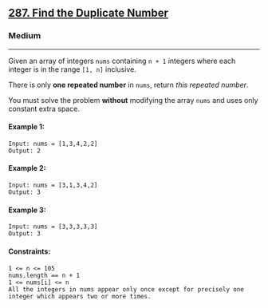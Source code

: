 [287. Find the Duplicate Number]()
---------------------------------------------------------------------------------------------------------------------------------------------

### Medium
---------------------------------------------------------------------------------------------------------------------------------------------

Given an array of integers `nums` containing `n + 1` integers where each integer is in the range `[1, n]` inclusive.

There is only **one repeated number** in `nums`, return _this repeated number_.

You must solve the problem **without** modifying the array `nums` and uses only constant extra space.

#### Example 1:
```
Input: nums = [1,3,4,2,2]
Output: 2
```
#### Example 2:
```
Input: nums = [3,1,3,4,2]
Output: 3
```
#### Example 3:
```
Input: nums = [3,3,3,3,3]
Output: 3
```
#### Constraints:
```
1 <= n <= 105
nums.length == n + 1
1 <= nums[i] <= n
All the integers in nums appear only once except for precisely one integer which appears two or more times.
```
